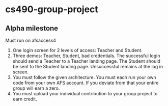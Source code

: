 # cs490-group-project

## Alpha milestone

Must run on afsaccess4
1. One login screen for 2 levels of access: Teacher and Student.
2. Three demos: Teacher, Student, bad credentials. The successful login 
should send a Teacher to a Teacher landing page. The Student should be 
sent to the Student landing page. Unsuccessful remains at the log in 
screen.
3. You must follow the given architecture. You must each run your own 
code from your own AFS account. If you deviate from that your entire 
group will earn a zero.
4. You must upload your individual contribution to your group project to 
earn credit.
